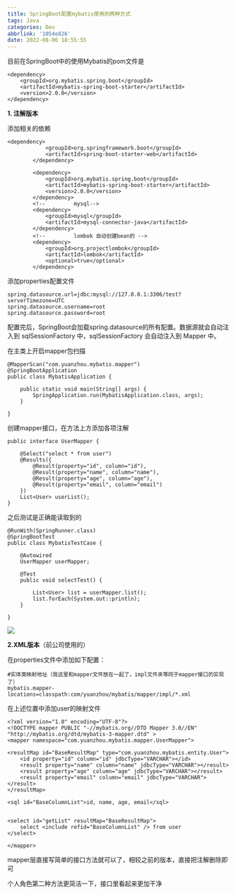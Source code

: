 ```yaml
---
title: SpringBoot配置mybatis使用的两种方式
tags: Java
categories: Dev
abbrlink: '1054e826'
date: 2022-08-06 18:55:55
---
```


<!-- more -->

目前在SpringBoot中的使用Mybatis的pom文件是

```
<dependency>
    <groupId>org.mybatis.spring.boot</groupId>
    <artifactId>mybatis-spring-boot-starter</artifactId>
    <version>2.0.0</version>
</dependency>
```

**1. 注解版本**

添加相关的依赖

```
<dependency>
            <groupId>org.springframework.boot</groupId>
            <artifactId>spring-boot-starter-web</artifactId>
        </dependency>
        
        <dependency>
            <groupId>org.mybatis.spring.boot</groupId>
            <artifactId>mybatis-spring-boot-starter</artifactId>
            <version>2.0.0</version>
        </dependency>
        <!--         mysql-->
        <dependency>
            <groupId>mysql</groupId>
            <artifactId>mysql-connector-java</artifactId>
        </dependency>
        <!--         lombok 自动创建bean的 -->
        <dependency>
            <groupId>org.projectlombok</groupId>
            <artifactId>lombok</artifactId>
            <optional>true</optional>
        </dependency>
```

添加properties配置文件

```
spring.datasource.url=jdbc:mysql://127.0.0.1:3306/test?serverTimezone=UTC
spring.datasource.username=root
spring.datasource.password=root
```

配置完后，SpringBoot会加载spring.datasource的所有配置。数据源就会自动注入到 sqlSessionFactory 中，sqlSessionFactory 会自动注入到 Mapper 中。

在主类上开启mapper包扫描

```
@MapperScan("com.yuanzhou.mybatis.mapper")
@SpringBootApplication
public class MybatisApplication {

    public static void main(String[] args) {
        SpringApplication.run(MybatisApplication.class, args);
    }

}
```

创建mapper接口，在方法上方添加各项注解

```
public interface UserMapper {
    
    @Select("select * from user")
    @Results({
        @Result(property="id", column="id"),
        @Result(property="name", column="name"),
        @Result(property="age", column="age"),
        @Result(property="email", column="email")
    })
    List<User> userList();
}
```

之后测试是正确能读取到的

```
@RunWith(SpringRunner.class)
@SpringBootTest
public class MybatisTestCase {
    
    @Autowired
    UserMapper userMapper;
    
    @Test
    public void selectTest() {
        
        List<User> list = userMapper.list();
        list.forEach(System.out::println);
    }
    
}
```

![](https://blog-cnd-1307088890.cos.ap-guangzhou.myqcloud.com/20220806185712.png)

 

 **2.XML版本**（前公司使用的）

在properties文件中添加如下配置：

```
#实体类映射地址（我这里和mapper文件放在一起了，impl文件夹等同于mapper接口的实现了）
mybatis.mapper-locations=classpath:com/yuanzhou/mybatis/mapper/impl/*.xml
```

在上述位置中添加user的映射文件

```
<?xml version="1.0" encoding="UTF-8"?>
<!DOCTYPE mapper PUBLIC "-//mybatis.org//DTD Mapper 3.0//EN" "http://mybatis.org/dtd/mybatis-3-mapper.dtd" >
<mapper namespace="com.yuanzhou.mybatis.mapper.UserMapper">

<resultMap id="BaseResultMap" type="com.yuanzhou.mybatis.entity.User">
    <id property="id" column="id" jdbcType="VARCHAR"></id>
    <result property="name" column="name" jdbcType="VARCHAR"></result>
    <result property="age" column="age" jdbcType="VARCHAR"></result>
    <result property="email" column="email" jdbcType="VARCHAR"></result>
</resultMap>

<sql id="BaseColumnList">id, name, age, email</sql>


<select id="getList" resultMap="BaseResultMap">
    select <include refid="BaseColumnList" /> from user
</select>

</mapper>
```

mapper层直接写简单的接口方法就可以了，相较之前的版本，直接把注解删除即可

个人角色第二种方法更简洁一下，接口里看起来更加干净
